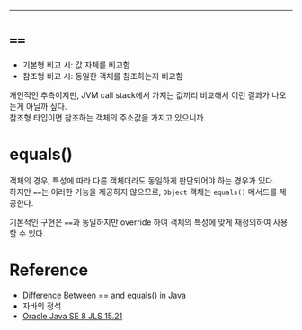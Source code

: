- - -
# `==`

- 기본형 비교 시: 값 자체를 비교함
- 참조형 비교 시: 동일한 객체를 참조하는지 비교함

개인적인 추측이지만, JVM call stack에서 가지는 값끼리 비교해서 이런 결과가 나오는게 아닐까 싶다.   
참조형 타입이면 참조하는 객체의 주소값을 가지고 있으니까.

# equals()

객체의 경우, 특성에 따라 다른 객체더라도 동일하게 판단되어야 하는 경우가 있다.   
하지만 `==`는 이러한 기능을 제공하지 않으므로, `Object` 객체는 `equals()` 메서드를 제공한다.

기본적인 구현은 `==`과 동일하지만 override 하여 객체의 특성에 맞게 재정의하여 사용할 수 있다.

# Reference
- [Difference Between == and equals() in Java](https://www.linkedin.com/in/babar-shahzad-018035171/)
- 자바의 정석
- [Oracle Java SE 8 JLS 15.21](https://docs.oracle.com/javase/specs/jls/se8/html/jls-15.html)